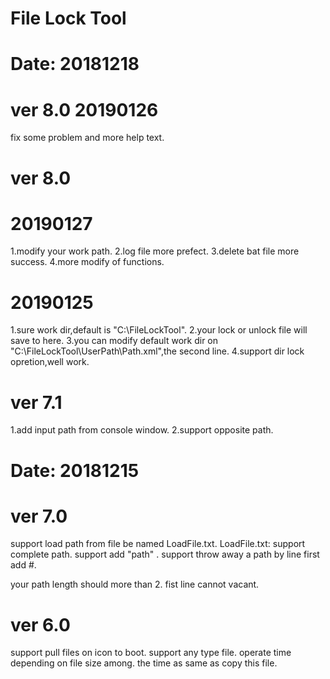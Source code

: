 # File Lock Tool
# Date: 20181218
# ver 8.0 20190126
fix some problem and more help text.
# ver 8.0
# 20190127
1.modify your work path.
2.log file more prefect.
3.delete bat file more success.
4.more modify of functions.

# 20190125
1.sure work dir,default is "C:\FileLockTool".
2.your lock or unlock file will save to here.
3.you can modify default work dir on "C:\FileLockTool\UserPath\Path.xml",the second line.
4.support dir lock opretion,well work.

# ver 7.1
1.add input path from console window.
2.support opposite path.
# Date: 20181215
# ver 7.0
support load path from file be named LoadFile.txt.
LoadFile.txt:
support complete path.
support add "path" .
support throw away a path by line first add #.

your path length should more than 2.
fist line cannot vacant.

# ver 6.0
support pull files on icon to boot.
support any type file.
operate time depending on file size among.
the time as same as copy this file.
